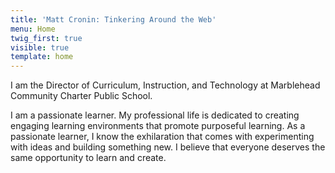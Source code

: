 ```yaml
---
title: 'Matt Cronin: Tinkering Around the Web'
menu: Home
twig_first: true
visible: true
template: home
---
```


I am the Director of Curriculum, Instruction, and Technology at Marblehead Community Charter Public School. 

I am a passionate learner. My professional life is dedicated to creating engaging learning environments that promote purposeful learning. As a passionate learner, I know the exhilaration that comes with experimenting with ideas and building something new. I believe that everyone deserves the same opportunity to learn and create.
